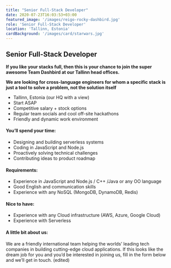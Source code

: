 ```yaml
---
title: "Senior Full-Stack Developer"
date: 2020-07-23T16:03:53+03:00
featured_image: '/images/reigo-rocky-dashbird.jpg'
role: 'Senior Full-Stack Developer'
location: 'Tallinn, Estonia'
cardBackground: '/images/card/starwars.jpg'
---
```

## Senior Full-Stack Developer
**If you like your stacks full, then this is your chance to join the super awesome Team Dashbird at our Tallinn head offices.**

**We are looking for cross-language engineers for whom a specific stack is just a tool to solve a problem, not the solution itself**
- Tallinn, Estonia (our HQ with a view)
- Start ASAP
- Competitive salary + stock options
- Regular team socials and cool off-site hackathons
- Friendly and dynamic work environment

#### You’ll spend your time:
- Designing and building serverless systems
- Coding in JavaScript and Node.js
- Proactively solving technical challenges
- Contributing ideas to product roadmap

#### Requirements:
- Experience in JavaScript and Node.js / C++ /Java or any OO language
- Good English and communication skills
- Experience with any NoSQL (MongoDB, DynamoDB, Redis)

#### Nice to have:
- Experience with any Cloud infrastructure (AWS, Azure, Google Cloud)
- Experience with Serverless

#### A little bit about us:
We are a friendly international team helping the worlds’ leading tech companies in building cutting-edge cloud applications. If this looks like the dream job for you and you’d be interested in joining us, fill in the form below and we’ll get in touch. (edited) 
